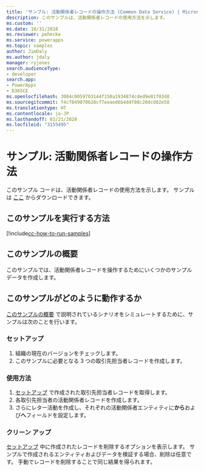 ```yaml
---
title: 'サンプル: 活動関係者レコードの操作方法 (Common Data Service) | Microsoft Docs'
description: このサンプルは、活動関係者レコードの使用方法を示します。
ms.custom: ''
ms.date: 10/31/2018
ms.reviewer: pehecke
ms.service: powerapps
ms.topic: samples
author: JimDaly
ms.author: jdaly
manager: ryjones
search.audienceType:
- developer
search.app:
- PowerApps
- D365CE
ms.openlocfilehash: 3084c0059703144f150a1934874cded9e01f03d8
ms.sourcegitcommit: f4cf849070628cf7eeaed6b4d4f08c20dcd02e58
ms.translationtype: HT
ms.contentlocale: ja-JP
ms.lasthandoff: 03/21/2020
ms.locfileid: "3155495"
---
```

# <a name="sample-work-with-activity-party-records"></a>サンプル: 活動関係者レコードの操作方法

<!-- https://docs.microsoft.com/dynamics365/customer-engagement/developer/sample-work-activity-party-records -->

このサンプル コードは、活動関係者レコードの使用方法を示します。 サンプルは [ここ](https://github.com/Microsoft/PowerApps-Samples/tree/master/cds/orgsvc/C%23/ActivityPartyRecords) からダウンロードできます。

## <a name="how-to-run-this-sample"></a>このサンプルを実行する方法

[!include[cc-how-to-run-samples](../../includes/cc-how-to-run-samples.md)]

## <a name="what-this-sample-does"></a>このサンプルの概要

このサンプルでは、活動関係者レコードを操作するためにいくつかのサンプル データを作成します。 

## <a name="how-this-sample-works"></a>このサンプルがどのように動作するか

[このサンプルの概要](#what-this-sample-does) で説明されているシナリオをシミュレートするために、サンプルは次のことを行います。

### <a name="setup"></a>セットアップ

1. 組織の現在のバージョンをチェックします。
1. このサンプルに必要となる 3 つの取引先担当者レコードを作成します。


### <a name="demonstrate"></a>使用方法

1. [セットアップ](#setup) で作成された取引先担当者レコードを取得します。 
2. 各取引先担当者の活動関係者レコードを作成します。
3. さらにレター活動を作成し、それぞれの活動関係者エンティティに**から**および**へ**フィールドを設定します。

### <a name="clean-up"></a>クリーン アップ

[セットアップ](#setup) 中に作成されたレコードを削除するオプションを表示します。 サンプルで作成されるエンティティおよびデータを検証する場合、削除は任意です。 手動でレコードを削除することで同じ結果を得られます。

